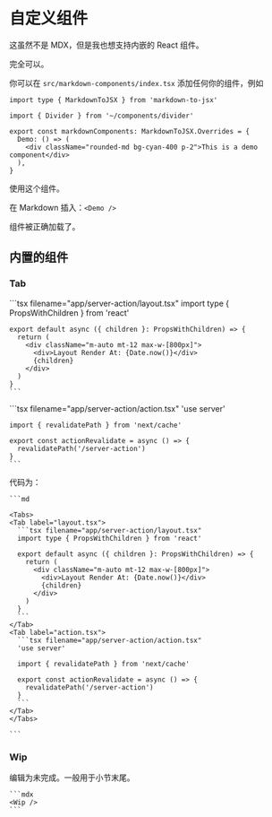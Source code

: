 # 自定义组件

这虽然不是 MDX，但是我也想支持内嵌的 React 组件。

完全可以。

你可以在 `src/markdown-components/index.tsx` 添加任何你的组件，例如

```tsx filename="src/markdown-components/index.tsx"
import type { MarkdownToJSX } from 'markdown-to-jsx'

import { Divider } from '~/components/divider'

export const markdownComponents: MarkdownToJSX.Overrides = {
  Demo: () => (
    <div className="rounded-md bg-cyan-400 p-2">This is a demo component</div>
  ),
}

```

使用这个组件。

在 Markdown 插入：`<Demo />`

<Demo />

组件被正确加载了。

## 内置的组件

### Tab

<Tabs>
  <Tab label="layout.tsx">
    ```tsx filename="app/server-action/layout.tsx"
    import type { PropsWithChildren } from 'react'

    export default async ({ children }: PropsWithChildren) => {
      return (
        <div className="m-auto mt-12 max-w-[800px]">
          <div>Layout Render At: {Date.now()}</div>
          {children}
        </div>
      )
    }
    ```
  </Tab>
  <Tab label="action.tsx">
    ```tsx filename="app/server-action/action.tsx"
    'use server'

    import { revalidatePath } from 'next/cache'

    export const actionRevalidate = async () => {
      revalidatePath('/server-action')
    }
    ```
  </Tab>
</Tabs>

代码为：

````mdx
```md

<Tabs>
<Tab label="layout.tsx">
  ```tsx filename="app/server-action/layout.tsx"
  import type { PropsWithChildren } from 'react'

  export default async ({ children }: PropsWithChildren) => {
    return (
      <div className="m-auto mt-12 max-w-[800px]">
        <div>Layout Render At: {Date.now()}</div>
        {children}
      </div>
    )
  }
  ```
</Tab>
<Tab label="action.tsx">
  ```tsx filename="app/server-action/action.tsx"
  'use server'

  import { revalidatePath } from 'next/cache'

  export const actionRevalidate = async () => {
    revalidatePath('/server-action')
  }
  ```
</Tab>
</Tabs>

```
````

### Wip

编辑为未完成。一般用于小节末尾。

````
```mdx
<Wip />
```
````

<Wip />